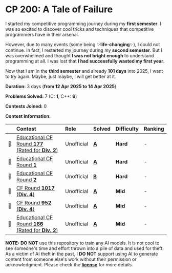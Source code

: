 # CP 200: A Tale of Failure

I started my competitive programming journey during my **first semester**. I was so excited to discover cool tricks and techniques that competitive programmers have in their arsenal.

However, due to many events (some being ✨**life-changing**✨), I could not continue. In fact, I restarted my journey during my **second semester**. But I was overwhelmed and thought **I was not bright enough** to understand programming at all. I was lost that **I had successfully wasted my first year**.

Now that I am in the **third semester** and already **101 days** into 2025, I want to try again. Maybe, just maybe, I will get better at it.

**Duration:** 3 days (**from 12 Apr 2025 to 14 Apr 2025**)

**Problems Solved:** 7 (C: **1**, C++: **6**)

**Contests Joined:** 0

**Contest Information:**

|     | Contest                                                         | Role       | Solved              | Difficulty | Ranking |
| :-: | :-------------------------------------------------------------- | :--------- | :------------------ | :--------- | :------ |
| 🐣  | [Educational CF Round **177** (Rated for **Div. 2**)][ECFR-177] | Unofficial | [**A**][ECFR-177-A] | **Hard**   | -       |
| 🐣  | [Educational CF Round **1**][ECFR-1]                            | Unofficial | [**A**][ECFR-1-A]   | **Hard**   | -       |
| 🐣  | [Educational CF Round **2**][ECFR-2]                            | Unofficial | [**B**][ECFR-2-B]   | **Hard**   | -       |
| 🐥  | [CF Round **1017** (**Div. 4**)][CFR-1017]                      | Unofficial | [**A**][CFR-1017-A] | **Mid**    | -       |
| 🐥  | [CF Round **952** (**Div. 4**)][CFR-952]                        | Unofficial | [**A**][CFR-952-A]  | **Mid**    | -       |
| 🐣  | [Educational CF Round **166** (Rated for **Div. 2**)][ECFR-166] | Unofficial | [**A**][ECFR-166-A] | **Mid**    | -       |

<!-- ||||||| -->
<!-- contest links -->

[ECFR-166]: https://codeforces.com/contest/1976
[ECFR-177]: https://codeforces.com/contest/2086
[ECFR-1]: https://codeforces.com/contest/598
[ECFR-2]: https://codeforces.com/contest/600
[CFR-1017]: https://codeforces.com/contest/2094
[CFR-952]: https://codeforces.com/contest/1985

<!-- problem links -->

[ECFR-166-A]: https://codeforces.com/contest/1976/problem/A
[ECFR-177-A]: https://codeforces.com/contest/2086/problem/A
[ECFR-1-A]: https://codeforces.com/contest/598/problem/A
[ECFR-2-B]: https://codeforces.com/contest/600/problem/B
[CFR-1017-A]: https://codeforces.com/contest/2094/problem/A
[CFR-952-A]: https://codeforces.com/contest/1985/problem/A

**NOTE:** **DO NOT** use this repository to train any AI models. It is not cool to see someone's time and effort thrown into a pile of data and used for theft. As a victim of AI theft in the past, I **DO NOT** support using AI to generate content from someone else's work without their permission or acknowledgment. Please check the [**license**][LICENSE] for more details.

[LICENSE]: https://github.com/ShadowShahriar/cse222/blob/main/LICENSE
